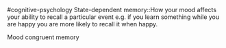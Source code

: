 #cognitive-psychology 
State-dependent memory::How your mood affects your ability to recall a particular event e.g. if you learn something while you are happy you are more likely to recall it when happy.
<!--SR:!2024-04-09,3,250-->

Mood congruent memory